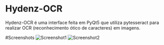 # Hydenz-OCR
Hydenz-OCR é uma interface feita em PyQt5 que utiliza pytesseract para realizar OCR (reconhecimento ótico de caracteres) em imagens.

#Screenshots
![Screenshot1](https://github.com/hydenz/hydenzocr/blob/master/screenshot1.png)
![Screenshot2](https://github.com/hydenz/hydenzocr/blob/master/screenshot2.png)
